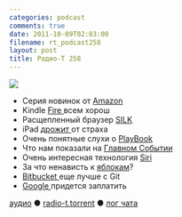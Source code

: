 ```yaml
---
categories: podcast
comments: true
date: 2011-10-09T02:03:00
filename: rt_podcast258
layout: post
title: Радио-Т 258
---
```


![](https://radio-t.com/images/radio-t/rt258.png)


- Серия новинок от [Amazon](http://www.amazon.com/gp/product/B0051QVESA/ref=famstripe_k)
- Kindle [Fire ](http://www.engadget.com/2011/09/28/amazon-kindle-fire-impressions/)всем хорош
- Расщепленный браузер [SILK](http://www.businessinsider.com/what-is-amazon-silk-2011-9)
- iPad [дрожит ](http://radar.oreilly.com/2011/10/ipad-amazon-kindle-fire.html)от страха
- Очень понятные слухи о [PlayBook](http://www.bgr.com/2011/09/29/rim-reportedly-bails-on-playbook-considers-exiting-tablet-market/)
- Что нам показали на [Главном Событии](http://www.tuaw.com/2011/10/04/roundup-of-todays-iphone-event-coverage/)
- Очень интересная технология [Siri](http://www.cultofmac.com/122098/what%E2%80%99s-so-great-about-siri/)
- За что ненависть к [яблокам](http://www.guardian.co.uk/technology/2011/oct/06/why-do-people-hate-apple)?
- [Bitbucket ](http://blog.bitbucket.org/2011/10/03/bitbucket-now-rocks-git/)еще лучше с Git
- [Google ](http://habrahabr.ru/blogs/Dura_Lex/129139/)придется заплатить


[аудио](http://archive.rucast.net/radio-t/media/rt_podcast258.mp3) ● [radio-t.torrent](http://www.radio-t.com/torrents/rt_podcast258.mp3.torrent) ● [лог чата](http://chat.radio-t.com/logs/radio-t-258.html)<audio src="http://archive.rucast.net/radio-t/media/rt_podcast258.mp3" preload="none"></audio>
